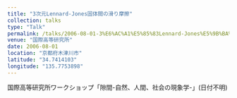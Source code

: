 ```yaml
---
title: "3次元Lennard-Jones固体間の滑り摩擦"
collection: talks
type: "Talk"
permalink: /talks/2006-08-01-3%E6%AC%A1%E5%85%83Lennard-Jones%E5%9B%BA%E4%BD%93%E9%96%93%E3%81%AE
venue: "国際高等研究所"
date: 2006-08-01
location: "京都府木津川市"
latitude: "34.7414103"
longitude: "135.7753898"
---
```


国際高等研究所ワークショップ「隙間-自然、人間、社会の現象学-」(日付不明)
